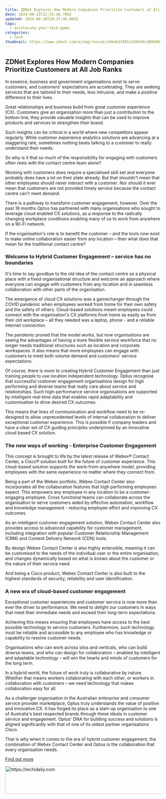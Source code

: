 ```yaml
---
title: ZDNet Explores How Modern Companies Prioritize Customers at All Job Ranks
date: 2024-09-15T22:55:46.700Z
updated: 2024-09-20T18:17:46.083Z
tags:
  - accelerate-your-tech-game
categories:
  - tech
thumbnail: https://www.zdnet.com/a/img/resize/cb6eb23565c2d6449c589dd672f709783bda6f7d/2021/10/14/f4bc9fdd-9fe4-4496-bd81-86805ba91163/shutterstock-276496718.jpg?width=170&height=128&fit=crop&auto=webp
---
```


## ZDNet Explores How Modern Companies Prioritize Customers at All Job Ranks

In essence, business and government organisations exist to serve customers, and customers' expectations are accelerating. They are seeking services that are tailored to their needs, less intrusive, and make a positive difference to their lives.

Great relationships and business build from great customer experience (CX). Customers give an organisation more than just a contribution to the bottom line; they provide valuable insights that can be used to improve products and services to strengthen their brand.

Such insights can be critical in a world where new competitors appear regularly. While customer experience analytics solutions are advancing at a staggering rate, sometimes nothing beats talking to a customer to really understand their needs.

So why is it that so much of the responsibility for engaging with customers often rests with the contact centre team alone?

Working with customers does require a specialised skill set and everyone probably does have a lot on their plate already. But that shouldn't mean that other employees should never interact with a customer. Nor should it ever mean that customers are not provided timely service because the contact centre can't meet demand.

There is a pathway to transform customer engagement, however. Over the past 18 months Optus has partnered with many organisations who sought to leverage cloud enabled CX solutions, as a response to the radically changing workplace conditions enabling many of us to work from anywhere on a Wi-Fi network.

If the organisation's role is to benefit the customer – and the tools now exist to make online collaboration easier from any location – then what does that mean for the traditional contact centre?

### **Welcome to Hybrid Customer Engagement – service has no boundaries**

It's time to say goodbye to the old idea of the contact centre as a physical place with a fixed organisational structure and welcome an approach where everyone can engage with customers from any location and in seamless collaboration with other parts of the organisation.

The emergence of cloud CX solutions was a gamechanger through the COVID pandemic when employees worked from home for their own safety and the safety of others. Cloud-based solutions meant employees could connect with the organisation's CX platforms from home as easily as from their old workplace – all they needed was a laptop, phone - and a reliable internet connection.

The pandemic proved that the model works, but now organisations are seeing the advantages of having a more flexible service workforce that no longer needs traditional structures such as location and corporate workspaces. It also means that more employees can engage with customers to meet both volume demand and customers' service expectations.

Of course, there is more to creating Hybrid Customer Engagement than just training people to use location independent technology. Optus recognise that successful customer engagement organisations design for high performing and diverse teams that really care about service and relationships. Such high-performance service organisations are supported by intelligent real-time data that enables rapid adaptability and customisation to drive desired CX outcomes.

This means that lines of communication and workflow need to be re-designed to allow unprecedented levels of internal collaboration to deliver exceptional customer experience. This is possible if company leaders and have a clear set of CX guiding principles underpinned by an innovative cloud based CX solution.

### **The new ways of working - Enterprise Customer Engagement**

This concept is brought to life by the latest release of Webex® Contact Center, a Cisco® solution built for the future of customer experience. This cloud-based solution supports the work-from-anywhere model, providing employees with the same experience no matter where they connect from.

Being a part of the Webex portfolio, Webex Contact Center also incorporates all the collaboration features that high performing employees expect. This empowers any employee in any location to be a customer-engaging employee. Cross functional teams can collaborate across the organisation to serve customers aided by effective automation, workflow and knowledge management - reducing employee effort and improving CX outcomes.

As an intelligent customer engagement solution, Webex Contact Center also provides access to advanced capability for customer management, including integration with popular Customer Relationship Management (CRM) and Content Delivery Network (CDN) tools.

By design Webex Contact Center is also highly extensible, meaning it can be customised to the needs of the individual user or the entire organisation, and changes dynamically based on what is known about the customer or the nature of their service need.

And being a Cisco product, Webex Contact Center is also built to the highest standards of security, reliability and user identification.

### **A new era of cloud-based customer engagement**

Exceptional customer experiences and customer service is now more than ever the driver to performance. We need to delight our customers in ways that meet their immediate needs and exceed their long-term expectations.

Achieving this means ensuring that employees have access to the best possible technology to service customers. Furthermore, such technology must be reliable and accessible to any employee who has knowledge or capability to resolve customer needs.

Organisations who can work across silos and verticals, who can build diverse teams, and who can design for collaboration – enabled by intelligent and adaptable technology – will win the hearts and minds of customers for the long term.

In a hybrid world, the future of work truly is collaborative by nature. Whether that means workers collaborating with each other, or workers in collaboration with customers – we need technology that makes collaboration easy for all.

As a challenger organisation in the Australian enterprise and consumer service provider marketplace, Optus truly understands the value of positive and innovative CX. It has forged its place as a start-up organisation to one of Australia's best respected brands through these ideals in customer service and engagement. Optus' DNA for building success and solutions is aligned significantly with that of one of its oldest partner organisations Cisco.

That is why when it comes to the era of hybrid customer engagement, the combination of Webex Contact Center and Optus is the collaboration that every organisation needs.

[Find out more](https://www.optus.com.au/enterprise/customer-contact)

<ins class="adsbygoogle"
     style="display:block"
     data-ad-format="autorelaxed"
     data-ad-client="ca-pub-7571918770474297"
     data-ad-slot="1223367746"></ins>

<ins class="adsbygoogle"
     style="display:block"
     data-ad-client="ca-pub-7571918770474297"
     data-ad-slot="8358498916"
     data-ad-format="auto"
     data-full-width-responsive="true"></ins>



<!-- affiliate ads begin -->
<a href="https://appsumo.8odi.net/c/5597632/2037345/7443" target="_top" id="2037345">
  <img src="//a.impactradius-go.com/display-ad/7443-2037345" border="0" alt="https://techidaily.com" width="728" height="90"/>
</a>
<img height="0" width="0" src="https://appsumo.8odi.net/i/5597632/2037345/7443" style="position:absolute;visibility:hidden;" border="0" />
<!-- affiliate ads end -->


